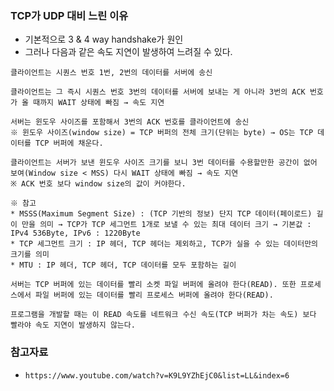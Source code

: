 ### TCP가 UDP 대비 느린 이유
+ 기본적으로 3 & 4 way handshake가 원인
+ 그러나 다음과 같은 속도 지연이 발생하여 느려질 수 있다.
```
클라이언트는 시퀀스 번호 1번, 2번의 데이터를 서버에 송신

클라이언트는 그 즉시 시퀀스 번호 3번의 데이터를 서버에 보내는 게 아니라 3번의 ACK 번호가 올 때까지 WAIT 상태에 빠짐 → 속도 지연

서버는 윈도우 사이즈를 포함해서 3번의 ACK 번호를 클라이언트에 송신
※ 윈도우 사이즈(window size) = TCP 버퍼의 전체 크기(단위는 byte) → OS는 TCP 데이터를 TCP 버퍼에 채운다.

클라이언트는 서버가 보낸 윈도우 사이즈 크기를 보니 3번 데이터를 수용할만한 공간이 없어 보여(Window size < MSS) 다시 WAIT 상태에 빠짐 → 속도 지연
※ ACK 번호 보다 window size의 값이 커야한다.

※ 참고
* MSSS(Maximum Segment Size) : (TCP 기반의 정보) 단지 TCP 데이터(페이로드) 길이 만을 의미 → TCP가 TCP 세그먼트 1개로 보낼 수 있는 최대 데이터 크기 → 기본값 : IPv4 536Byte, IPv6 : 1220Byte
* TCP 세그먼트 크기 : IP 헤더, TCP 헤더는 제외하고, TCP가 실을 수 있는 데이터만의 크기를 의미
* MTU : IP 헤더, TCP 헤더, TCP 데이터를 모두 포함하는 길이

서버는 TCP 버퍼에 있는 데이터를 빨리 소켓 파일 버퍼에 올려야 한다(READ). 또한 프로세스에서 파일 버퍼에 있는 데이터를 빨리 프로세스 버퍼에 올려야 한다(READ).

프로그램을 개발할 때는 이 READ 속도를 네트워크 수신 속도(TCP 버퍼가 차는 속도) 보다 빨라야 속도 지연이 발생하지 않는다.
```

### 참고자료
+ `https://www.youtube.com/watch?v=K9L9YZhEjC0&list=LL&index=6`
